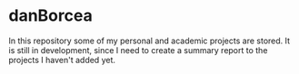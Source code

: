 # danBorcea
In this repository some of my personal and academic projects are stored. It is still in development, since I need to create a summary report to the projects I haven't added yet.
